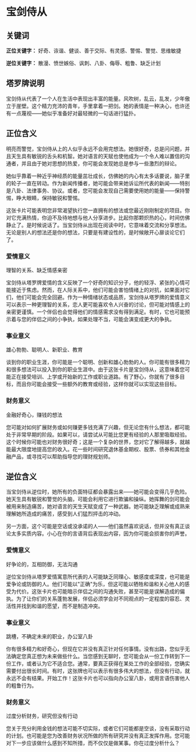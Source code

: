 # 宝剑侍从

## 关键词

**正位关键字：** 好奇、诙谐、健谈、善于交际、有灵感、警惕、警觉、思维敏捷

**逆位关键字：** 散漫、愤世嫉俗、讽刺、八卦、侮辱、粗鲁、缺乏计划

## 塔罗牌说明

宝剑侍从代表了一个人在生活中表现出丰富的能量。风吹树，乱云，乱发，少年傲立于崖壁。这个精力充沛的青年，手里拿着一把剑。她的表情是一种决心，也许还有一点蔑视——她似乎准备好对最轻微的一句话进行猛扑。

## 正位含义

明亮而警觉，宝剑侍从上的人似乎永远不会用完想法。她很好奇，总是问问题，并且天生具有敏锐的舌头和机智。她对语言的天赋也使他成为一个令人难以置信的沟通者，并且由于她对思想的热爱，你可能会发现她总是参与一些激烈的辩论。

她似乎靠着一种近乎神经质的能量茁壮成长，仿佛她的内心有太多话要说，脑子里的轮子一直在转动。作为新闻传播者，她可能会带来她诉讼所代表的新闻——特别是八卦、法律事务、协议。或者，您可能会发现自己需要使用她的能量——保持警惕，睁大眼睛，保持敏锐和警惕。

这张卡片可能表明您非常渴望执行您一直拥有的想法或您最近刚刚制定的项目。你对它充满热情，你迫不及待地想与他人分享进步。比起你那颗炽热的心，时间仿佛静止了。是时候说话了。当宝剑侍从出现在阅读中时，它意味着交流和分享想法。无论是别人的想法还是你的想法，只要是有建设性的，是时候敞开心扉谈论它们了。

### 爱情意义

理智的关系、缺乏情感亲密

宝剑侍从塔罗牌爱情的含义反映了一个好奇的知识分子，他的轻浮、紧张的心情可能接近于焦虑。然而，在人际关系中，他们可能会害怕情绪上的对抗，如果面对它们，他们可能会完全回避。作为一种情绪状态或品质，宝剑侍从塔罗牌的爱情意义可以表示一种更理智的关系，恋人更可能喜欢令人兴奋的讨论，但可能对情感上的亲密更谨慎。一个伴侣也会觉得他们的情感需求没有得到满足。有时，它也可能预示着与您的伴侣之间的小争执，如果处理不当，可能会演变成更大的争执。

### 事业意义

雄心勃勃、聪明人、新职业、教育

谈到你的职业生涯，你可能是一个聪明、创新和雄心勃勃的人。你可能有很多精力和很多想法可以投入到你的职业生涯中。由于这张卡片是宝剑侍从，这意味着您可能正在接受培训、上学或开始新的工作或职业道路。有了野心，你就有了很多目标，而且你可能会接受一些额外的教育或经验，这样你就可以实现这些目标。

### 财务意义

金融好奇心，赚钱的想法

您可能对如何扩展财务或如何赚更多钱充满了兴趣，但无论您有什么想法，都可能处于非常早期的阶段。如果可以，请尝试从可能比您更有经验的人那里吸取经验。这个时候你可能也对财务很好奇；这是一个复杂的世界，您对它了解得越多，就越能最大限度地提高您的收入。花一些时间研究退休基金期权、股票、债券和其他金融产品，或寻找可以帮助指导您的理财规划师。

## 逆位含义

当宝剑侍从逆位时，她所有的负面特征都会暴露出来——她可能会变得几乎危险。她天生具有敏锐和警觉的头脑，可能会利用它进行欺骗和操纵。她挥舞的剑可能会被用来制造痛苦，她对语言的天生天赋变成了一种武器。她可能缺乏理解或成熟来理解她所造成的痛苦，感受到人们猛烈抨击的冲动。

另一方面，这个可能是空话或没承诺的人——他们虽然喜欢说话，但并没有真正谈论太多实质内容。小心在你的言语背后表现出内容，因为你可能会损害你的声誉。

### 爱情意义

好争论的，互相防御，无法沟通

逆位宝剑侍从塔罗爱情寓意所代表的人可能缺乏同理心、敏感度或深度，也可能是爱争论或防御的人。他们可能以"正确"为乐，但这可能以牺牲和谐和关心他人的感受为代价。这张卡片也可能暗示伴侣之间的沟通失败，甚至可能是误解造成的偏执。为了让你们的关系蓬勃发展，伴侣必须学会对不同观点的一定程度的容忍、灵活性并找到和谐的愿望，而不是制造冲突。

### 事业意义

跳槽，不确定未来的职业，办公室八卦

你有很多精力和好奇心，但现在它并没有真正针对任何事情。没有出路，您似乎无法确定您真正想为未来做些什么。当您感到无聊时，您可能会从一份工作转到下一份工作，或者认为它不适合您。通常，要真正获得在某处工作的全部经验，您确实需要付出很长时间。有时，这张牌也可以表示有很多伟大的想法，但没有行动，就永远不会有结果。开始工作！这张卡片也可以指向办公室八卦，或用言语伤害他人的粗鲁行为。

### 财务意义

过度分析财务，研究但没有行动

您关于充分利用金钱的想法可能不切实际，或者它们可能都是空谈，没有采取行动的计划。也可能是您为改善财务状况所做的所有研究并没有真正发挥作用。您可能对下一步应该做什么感到不知所措，而不仅仅是做某事。你在过度分析什么？